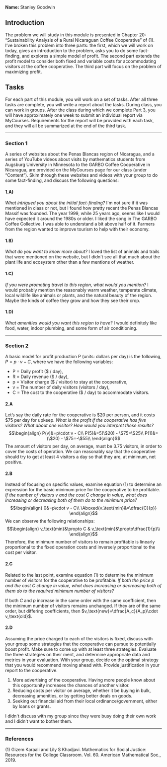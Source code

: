 **Name:** Stanley Goodwin
## Introduction
The problem we will study in this module is presented in Chapter 20: “Sustainability Analysis of a Rural Nicaraguan Coffee Cooperative” of (1). I’ve broken this problem into three parts: the first, which we will work on today, gives an introduction to the problem, asks you to do some fact-finding, and explores a simple model of profit. The second part extends the profit model to consider both fixed and variable costs for accommodating visitors at the coffee cooperative. The third part will focus on the problem of maximizing profit.

## Tasks  
For each part of this module, you will work on a set of tasks. After all three tasks are complete, you will write a report about the tasks. During class, you can work in groups. After the class during which we complete Part 3, you will have approximately one week to submit an individual report via MyCourses. Requirements for the report will be provided with each task, and they will all be summarized at the end of the third task.

---
### Section 1
A series of websites about the Penas Blancas region of Nicaragua, and a series of YouTube videos about visits by mathematics students from Augsburg University in Minnesota to the GARBO Coffee Cooperative in Nicaragua, are provided on the MyCourses page for our class (under “Content”). Skim through these websites and videos with your group to do some fact-finding, and discuss the following questions:
#### 1.A)
*What intrigued you about the initial fact-finding?*
I'm not sure if it was mentioned in class or not, but I found how pretty recent the Penas Blancas Massif was founded. The year 1999, while 25 years ago, seems like I would have expected it around the 1980s or older.
I liked the song in The GARBO Coffee Collective. I was able to understand a bit above half of it.
Farmers from the region wanted to improve tourism to help with their economy.
#### 1.B)
*What do you want to know more about?*
I loved the list of animals and trails that were mentioned on the website, but I didn't see all that much about the plant life and ecosystem other than a few mentions of weather.
#### 1.C)
*If you were promoting travel to this region, what would you mention?*
I would probably mention the reasonably warm weather, temperate climate, local wildlife like animals or plants, and the natural beauty of the region. Maybe the kinds of coffee they grow and how they see their crop.
#### 1.D)
*What amenities would you want this region to have?*
I would definitely like food, water, indoor plumbing, and some form of air conditioning.

---
### Section 2
A basic model for profit production P (units: dollars per day) is the following, $P=p\cdot v-C$, where we have the following variables:
 - P = Daily profit ($ / day),  
 - R = Daily revenue ($ / day),  
 - p = Visitor charge ($ / visitor) to stay at the cooperative,  
 - v = The number of daily visitors (visitors / day),  
 - C = The cost to the cooperative ($ / day) to accommodate visitors. 
#### 2.A
Let’s say the daily rate for the cooperative is $20 per person, and it costs $75 per day for upkeep. *What is the profit if the cooperative has five visitors? What about one visitor? How would you interpret these results?*
$$\begin{align}
P(v)&=p\cdot v - C\\
P(5)&=5(\$20) - \$75=\$25\\
P(1)&=(\$20) - \$75=-\$55\\
\end{align}$$
The amount of visitors per day, on average, must be $3.75$ visitors, in order to cover the costs of operation. We can reasonably say that the cooperative should try to get at least 4 visitors a day so that they are, at minimum, net positive.
#### 2.B
Instead of focusing on specific values, examine equation (1) to determine an expression for the basic minimum price for the cooperative to be profitable. *If the number of visitors v and the cost C change in value, what does increasing or decreasing both of them do to the minimum price?*
$$\begin{align}
0&=p\cdot v - C\\
\Aboxed{v_\text{min}&=\dfrac{C}{p}}
\end{align}$$
We can observe the following relationships:
$$\begin{align}
v_\text{min}&\propto C & v_\text{min}&\propto\dfrac{1}{p}\\
\end{align}$$
Therefore, the minimum number of visitors to remain profitable is linearly proportional to the fixed operation costs and inversely proportional to the cost per visitor.
#### 2.C
Related to the last point, examine equation (1) to determine the minimum number of visitors for the cooperative to be profitable. *If both the price p and the cost C change in value, what does increasing or decreasing both of them do to the required minimum number of visitors?*

If both $C$ and $p$ increase in the same order with the same coefficient, then the minimum number of visitors remains unchanged. If they are of the same order, but differing coefficients, then $v_\text{new}=\dfrac{A_c}{A_p}\cdot v_\text{old}$.
#### 2.D
Assuming the price charged to each of the visitors is fixed, discuss with your group some strategies that the cooperative can pursue to potentially boost profit. Make sure to come up with at least three strategies. Evaluate the three strategies on their merit, and determine appropriate data and metrics in your evaluation. With your group, decide on the optimal strategy that you would recommend moving ahead with. Provide justification in your report to the cooperative.

1. More advertising of the cooperative. Having more people know about this opportunity increases the chances of another visitor.
2. Reducing costs per visitor on average, whether it be buying in bulk, decreasing amenities, or by getting better deals on goods.
3. Seeking out financial aid from their local ordinance/government, either by loans or grants.

I didn't discuss with my group since they were busy doing their own work and I didn't want to bother them.

---
### References  
(1) Gizem Karaali and Lily S Khadjavi. Mathematics for Social Justice: Resources for the College Classroom. Vol. 60. American Mathematical Soc., 2019.
